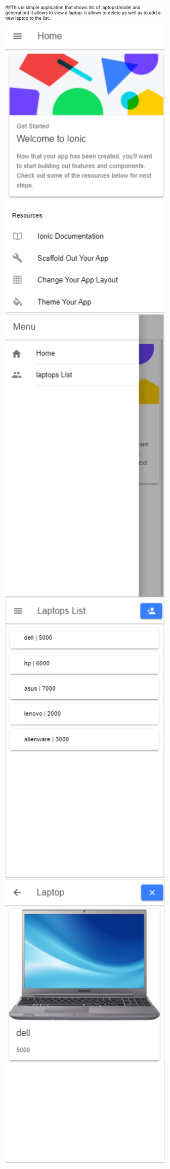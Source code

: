 ##This is simple application that shows list of laptops(model and generation)
it allows to view a laptop.
it allows to delete as well as to add a new laptop to the list.

<img src="1.PNG" width="752">
<img src="2.PNG" width="752">
<img src="3.PNG" width="752">
<img src="4.PNG" width="752">